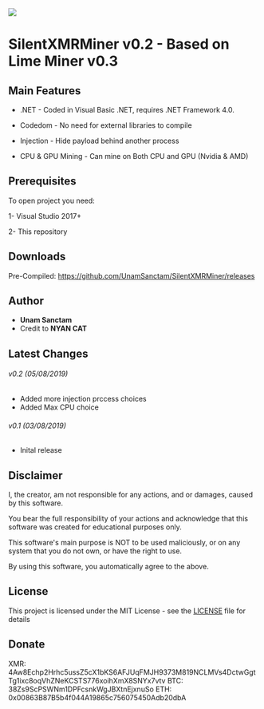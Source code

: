
<img src="https://i.imgur.com/Q581tsw.png">

# SilentXMRMiner v0.2 - Based on Lime Miner v0.3


## Main Features

* .NET - Coded in Visual Basic .NET, requires .NET Framework 4.0.
 
* Codedom - No need for external libraries to compile

* Injection - Hide payload behind another process

* CPU & GPU Mining - Can mine on Both CPU and GPU (Nvidia & AMD)
  
 
## Prerequisites

To open project you need:

1- Visual Studio 2017+

2- This repository

## Downloads

Pre-Compiled: https://github.com/UnamSanctam/SilentXMRMiner/releases

## Author

* **Unam Sanctam**
* Credit to **NYAN CAT**

## Latest Changes

###### v0.2 (05/08/2019)
* Added more injection prccess choices
* Added Max CPU choice
###### v0.1 (03/08/2019)
* Inital release

## Disclaimer

I, the creator, am not responsible for any actions, and or damages, caused by this software.

You bear the full responsibility of your actions and acknowledge that this software was created for educational purposes only.

This software's main purpose is NOT to be used maliciously, or on any system that you do not own, or have the right to use.

By using this software, you automatically agree to the above.


## License

This project is licensed under the MIT License - see the [LICENSE](/LICENSE) file for details

## Donate

XMR: 4Aw8Echp2Hrhc5ussZ5cX1bKS6AFJUqFMJH9373M819NCLMVs4DctwGgtTg1ixc8oqVhZNeKCSTS776xoihXmX8SNYx7vtv
BTC: 38Zs9ScPSWNm1DPFcsnkWgJBXtnEjxnuSo
ETH: 0x00863B87B5b4f044A19865c756075450Adb20dbA
